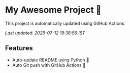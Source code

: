 # My Awesome Project 🚀

This project is automatically updated using GitHub Actions.

_Last updated: 2025-07-12 19:38:56 IST_

## Features
- Auto-update README using Python 🐍
- Auto Git push with GitHub Actions 🤖
